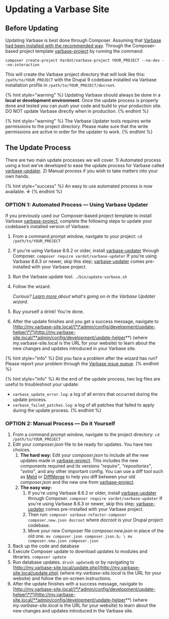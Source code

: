 # Updating a Varbase Site

## Before Updating

Updating Varbase is best done through Composer. Assuming that [Varbase had been installed with the recommended way](https://github.com/UNHCR-WEB/drupal-platform-docs/blob/master/developers/updating-varbase/broken-reference/README.md). Through the Composer-based project template [varbase-project](https://github.com/Vardot/varbase-project) by running the command:

`composer create-project Vardot/varbase-project YOUR_PROJECT --no-dev --no-interaction`

This will create the Varbase project directory that will look like this: `/path/to/YOUR_PROJECT` with the Drupal 9 codebase installed via Varbase installation profile in `/path/to/YOUR_PROJECT/docroot`.

{% hint style="warning" %}
Updating Varbase should always be done in a **local or development environment**. Once the update process is properly done and tested you can push your code and build to your production site.\
DO NOT update Varbase directly when in production.
{% endhint %}

{% hint style="warning" %}
The Varbase Updater tools requires write permissions to the project directory. Please make sure that the write permissions are active in order for the updater to work.
{% endhint %}

## The Update Process

There are two main update processes we will cover. 1) Automated process using a tool we've developed to ease the update process for Varbase called [varbase-updater](https://github.com/Vardot/varbase-updater). 2) Manual process if you wish to take matters into your own hands.

{% hint style="success" %}
An easy to use automated process is now available. **↓**
{% endhint %}

### OPTION 1: Automated Process — Using Varbase Updater

If you previously used our Composer-based project template to install Varbase [varbase-project](https://github.com/Vardot/varbase-project), complete the following steps to update your codebase’s installed version of Varbase:

1. From a command prompt window, navigate to your project: `cd /path/to/YOUR_PROJECT`
2. If you're using Varbase 8.6.2 or older, install [varbase-updater](https://github.com/Vardot/varbase-updater) through Composer. `composer require vardot/varbase-updater` If you're using Varbase 8.6.3 or newer, skip this step; [varbase-updater](https://github.com/Vardot/varbase-updater) comes pre-installed with your Varbase project.
3. Run the Varbase update tool. `./bin/update-varbase.sh`
4.  Follow the wizard.

    _Curious?_ [_Learn more_ ](understanding-varbase-updater-package.md)_about what's going on in the Varbase Updater wizard._
5. Buy yourself a drink! You're done.
6. After the update finishes and you get a success message, navigate to [http://my.varbase-site.local/\*\*admin/config/development/update-helper\*\*](http://my.varbase-site.local/**admin/config/development/update-helper**) (where my.varbase-site.local is the URL for your website) to learn about the new changes and updates introduced in your Varbase site.

{% hint style="info" %}
Did you face a problem after the wizard has run? Please report your problem through the [Varbase issue queue](https://www.drupal.org/node/add/project-issue/varbase?component=Updater).
{% endhint %}

{% hint style="info" %}
At the end of the update process, two log files are useful to troubleshoot your update:

* `varbase_update_error.log`: a log of all errors that occurred during the update process.
* `varbase_failed_patches.log`: a log of all patches that failed to apply during the update process.
{% endhint %}

### OPTION 2: Manual Process — Do it Yourself

1. From a command prompt window, navigate to the project directory: `cd /path/to/YOUR_PROJECT`
2. Edit your _composer.json_ file to be ready for updates. You have two choices.
   1. **The hard way:** Edit your _composer.json_ to include all the new updates made in [varbase-project](https://github.com/Vardot/varbase-project/blob/8.6.x/composer.json). This includes the new components required and its versions _"require"_, _"repositories"_, _"extra"_, and any other important config. You can use a diff tool such as [Meld](http://meldmerge.org/) or [DiffMerge](https://sourcegear.com/diffmerge/) to help you diff between your old _composer.json_ and the new one from [varbase-project](https://github.com/Vardot/varbase-project/blob/8.6.x/composer.json).
   2. **The easy way:**
      1. If you're using Varbase 8.6.2 or older, install [varbase-updater](https://github.com/Vardot/varbase-updater) through Composer. `composer require vardot/varbase-updater` If you're using Varbase 8.6.3 or newer, skip this step; [varbase-updater](https://github.com/Vardot/varbase-updater) comes pre-installed with your Varbase project.
      2. Then run: `composer varbase-refactor-composer composer.new.json docroot` where _docroot_ is your Drupal project codebase.
      3. Move your new Composer file _composer.new.json_ in place of the old one. `mv composer.json composer.json.b; \ mv composer.new.json composer.json`
3. Back up the code and database
4. Execute Composer update to download updates to modules and libraries. `composer update`
5. Run database updates. `drush updatedb` or by navigating to [http://my.varbase-site.local/update.php](http://my.varbase-site.local/update.php) (where _my.varbase-site.local_ is the URL for your website) and follow the on-screen instructions.
6. After the update finishes with a success message, navigate to [http://my.varbase-site.local/\*\*admin/config/development/update-helper\*\*](http://my.varbase-site.local/**admin/config/development/update-helper**) (where _my.varbase-site.local_ is the URL for your website) to learn about the new changes and updates introduced in the Varbase site.
